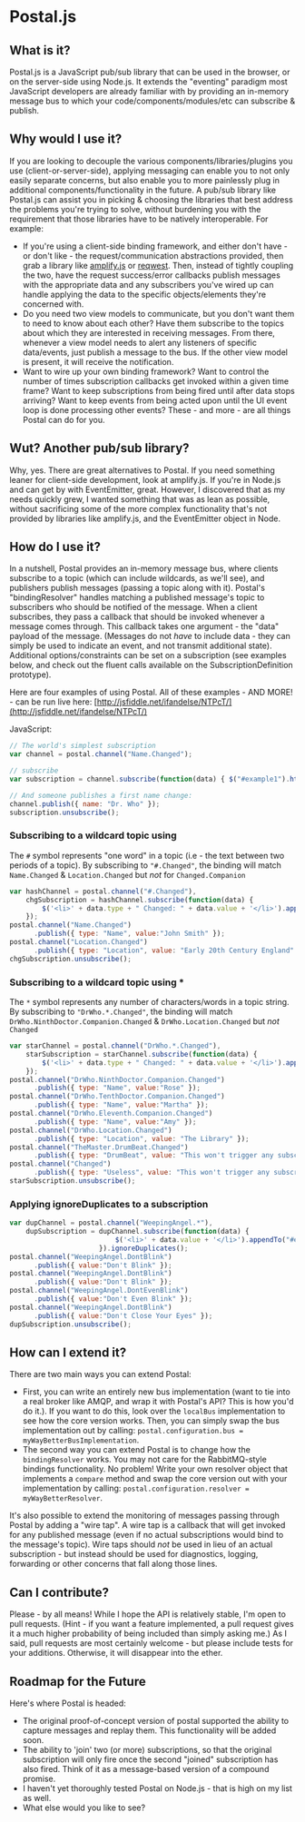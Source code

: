 # Postal.js

## What is it?
Postal.js is a JavaScript pub/sub library that can be used in the browser, or on the server-side using Node.js. It extends the "eventing" paradigm most JavaScript developers are already familiar with by providing an in-memory message bus to which your code/components/modules/etc can subscribe & publish.

## Why would I use it?
If you are looking to decouple the various components/libraries/plugins you use (client-or-server-side), applying messaging can enable you to not only easily separate concerns, but also enable you to more painlessly plug in additional components/functionality in the future.  A pub/sub library like Postal.js can assist you in picking & choosing the libraries that best address the problems you're trying to solve, without burdening you with the requirement that those libraries have to be natively interoperable.  For example:

* If you're using a client-side binding framework, and either don't have - or don't like - the request/communication abstractions provided, then grab a library like [amplify.js](http://amplifyjs.com) or [reqwest](https://github.com/ded/reqwest).  Then, instead of tightly coupling the two, have the request success/error callbacks publish messages with the appropriate data and any subscribers you've wired up can handle applying the data to the specific objects/elements they're concerned with.
* Do you need two view models to communicate, but you don't want them to need to know about each other?  Have them subscribe to the topics about which they are interested in receiving messages.  From there, whenever a view model needs to alert any listeners of specific data/events, just publish a message to the bus.  If the other view model is present, it will receive the notification.
* Want to wire up your own binding framework?  Want to control the number of times subscription callbacks get invoked within a given time frame? Want to keep subscriptions from being fired until after data stops arriving? Want to keep events from being acted upon until the UI event loop is done processing other events?  These - and more - are all things Postal can do for you.

## Wut?  Another pub/sub library?
Why, yes.  There are great alternatives to Postal.  If you need something leaner for client-side development, look at amplify.js.  If you're in Node.js and can get by with EventEmitter, great.  However, I discovered that as my needs quickly grew, I wanted something that was as lean as possible, without sacrificing some of the more complex functionality that's not provided by libraries like amplify.js, and the EventEmitter object in Node.

## How do I use it?
In a nutshell, Postal provides an in-memory message bus, where clients subscribe to a topic (which can include wildcards, as we'll see), and publishers publish messages (passing a topic along with it).  Postal's "bindingResolver" handles matching a published message's topic to subscribers who should be notified of the message.  When a client subscribes, they pass a callback that should be invoked whenever a message comes through.  This callback takes one argument - the "data" payload of the message.  (Messages do not *have* to include data - they can simply be used to indicate an event, and not transmit additional state).  Additional options/constraints can be set on a subscription (see examples below, and check out the fluent calls available on the SubscriptionDefinition prototype).

Here are four examples of using Postal.  All of these examples - AND MORE! - can be run live here: [http://jsfiddle.net/ifandelse/NTPcT/](http://jsfiddle.net/ifandelse/NTPcT/)

JavaScript:

```javascript
// The world's simplest subscription
var channel = postal.channel("Name.Changed");

// subscribe
var subscription = channel.subscribe(function(data) { $("#example1").html("Name: " + data.name); });

// And someone publishes a first name change:
channel.publish({ name: "Dr. Who" });
subscription.unsubscribe();
```

### Subscribing to a wildcard topic using #

The `#` symbol represents "one word" in a topic (i.e - the text between two periods of a topic). By subscribing to `"#.Changed"`, the binding will match `Name.Changed` & `Location.Changed` but *not* for `Changed.Companion`

```javascript
var hashChannel = postal.channel("#.Changed"),
    chgSubscription = hashChannel.subscribe(function(data) {
        $('<li>' + data.type + " Changed: " + data.value + '</li>').appendTo("#example2");
    });
postal.channel("Name.Changed")
      .publish({ type: "Name", value:"John Smith" });
postal.channel("Location.Changed")
      .publish({ type: "Location", value: "Early 20th Century England" });
chgSubscription.unsubscribe();
```

### Subscribing to a wildcard topic using *

The `*` symbol represents any number of characters/words in a topic string. By subscribing to ``"DrWho.*.Changed"``, the binding will match `DrWho.NinthDoctor.Companion.Changed` & `DrWho.Location.Changed` but *not* `Changed`

```javascript
var starChannel = postal.channel("DrWho.*.Changed"),
    starSubscription = starChannel.subscribe(function(data) {
        $('<li>' + data.type + " Changed: " + data.value + '</li>').appendTo("#example3");
    });
postal.channel("DrWho.NinthDoctor.Companion.Changed")
      .publish({ type: "Name", value:"Rose" });
postal.channel("DrWho.TenthDoctor.Companion.Changed")
      .publish({ type: "Name", value:"Martha" });
postal.channel("DrWho.Eleventh.Companion.Changed")
      .publish({ type: "Name", value:"Amy" });
postal.channel("DrWho.Location.Changed")
      .publish({ type: "Location", value: "The Library" });
postal.channel("TheMaster.DrumBeat.Changed")
      .publish({ type: "DrumBeat", value: "This won't trigger any subscriptions" });
postal.channel("Changed")
      .publish({ type: "Useless", value: "This won't trigger any subscriptions either" });
starSubscription.unsubscribe();
```

### Applying ignoreDuplicates to a subscription

```javascript
var dupChannel = postal.channel("WeepingAngel.*"),
    dupSubscription = dupChannel.subscribe(function(data) {
                          $('<li>' + data.value + '</li>').appendTo("#example4");
                      }).ignoreDuplicates();
postal.channel("WeepingAngel.DontBlink")
      .publish({ value:"Don't Blink" });
postal.channel("WeepingAngel.DontBlink")
      .publish({ value:"Don't Blink" });
postal.channel("WeepingAngel.DontEvenBlink")
      .publish({ value:"Don't Even Blink" });
postal.channel("WeepingAngel.DontBlink")
      .publish({ value:"Don't Close Your Eyes" });
dupSubscription.unsubscribe();
```

## How can I extend it?
There are two main ways you can extend Postal:

* First, you can write an entirely new bus implementation (want to tie into a real broker like AMQP, and wrap it with Postal's API?  This is how you'd do it.).  If you want to do this, look over the `localBus` implementation to see how the core version works.  Then, you can simply swap the bus implementation out by calling: `postal.configuration.bus = myWayBetterBusImplementation`.
* The second way you can extend Postal is to change how the `bindingResolver` works.  You may not care for the RabbitMQ-style bindings functionality.  No problem!  Write your own resolver object that implements a `compare` method and swap the core version out with your implementation by calling: `postal.configuration.resolver = myWayBetterResolver`.

It's also possible to extend the monitoring of messages passing through Postal by adding a "wire tap".  A wire tap is a callback that will get invoked for any published message (even if no actual subscriptions would bind to the message's topic).  Wire taps should _not_ be used in lieu of an actual subscription - but instead should be used for diagnostics, logging, forwarding or other concerns that fall along those lines.

## Can I contribute?
Please - by all means!  While I hope the API is relatively stable, I'm open to pull requests.  (Hint - if you want a feature implemented, a pull request gives it a much higher probability of being included than simply asking me.)  As I said, pull requests are most certainly welcome - but please include tests for your additions.  Otherwise, it will disappear into the ether.

## Roadmap for the Future
Here's where Postal is headed:

* The original proof-of-concept version of postal supported the ability to capture messages and replay them.  This functionality will be added soon.
* The ability to 'join' two (or more) subscriptions, so that the original subscription will only fire once the second "joined" subscription has also fired.  Think of it as a message-based version of a compound promise.
* I haven't yet thoroughly tested Postal on Node.js - that is high on my list as well.
* What else would you like to see?